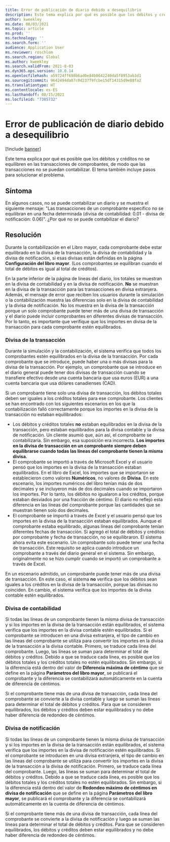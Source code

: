 ```yaml
---
title: Error de publicación de diario debido a desequilibrio
description: Este tema explica por qué es posible que los débitos y créditos no se equilibren en las transacciones de comprobantes, de modo que las transacciones no se puedan contabilizar. El tema también incluye pasos para solucionar el problema.
author: kweekley
ms.date: 08/03/2021
ms.topic: article
ms.prod: ''
ms.technology: ''
ms.search.form: ''
audience: Application User
ms.reviewer: roschlom
ms.search.region: Global
ms.author: kweekley
ms.search.validFrom: 2021-8-03
ms.dyn365.ops.version: 10.0.14
ms.openlocfilehash: a59724ff698b6ad0e84b0642240da5f8953ab3d1
ms.sourcegitcommit: 9642494da87c0d237f9fcbe15df14315d9e88fa2
ms.translationtype: HT
ms.contentlocale: es-ES
ms.lasthandoff: 08/15/2021
ms.locfileid: "7385732"
---
```

# <a name="journal-posting-failure-because-of-imbalance"></a>Error de publicación de diario debido a desequilibrio

[!include [banner](../includes/banner.md)]

Este tema explica por qué es posible que los débitos y créditos no se equilibren en las transacciones de comprobantes, de modo que las transacciones no se puedan contabilizar. El tema también incluye pasos para solucionar el problema.

## <a name="symptom"></a>Síntoma

En algunos casos, no se puede contabilizar un diario y se muestra el siguiente mensaje: "Las transacciones de un comprobante específico no se equilibran en una fecha determinada (divisa de contabilidad: 0.01 - divisa de notificación: 0.06)". ¿Por qué no se puede contabilizar el diario?

## <a name="resolution"></a>Resolución

Durante la contabilización en el Libro mayor, cada comprobante debe estar equilibrado en la divisa de la transacción, la divisa de contabilidad y la divisa de notificación, si esas divisas están definidas en la página **Configuración del libro mayor**. (Los comprobantes se equilibran cuando el total de débitos es igual al total de créditos).

En la parte inferior de la página de líneas del diario, los totales se muestran en la divisa de contabilidad y en la divisa de notificación. **No** se muestran en la divisa de la transacción para las transacciones en divisa extranjera. Además, el mensaje de error que reciben los usuarios durante la simulación o la contabilización muestra las diferencias solo en la divisa de contabilidad y la divisa de notificación. No los muestra en la divisa de la transacción porque un solo comprobante puede tener más de una divisa de transacción y el diario puede incluir comprobantes en diferentes divisas de transacción. Por lo tanto, es importante que verifique que los importes en divisa de la transacción para cada comprobante estén equilibrados.

### <a name="transaction-currency"></a>Divisa de la transacción

Durante la simulación y la contabilización, el sistema verifica que todos los comprobantes estén equilibrados en la divisa de la transacción. Por cada comprobante que se introduce, puede haber una o más divisas para la divisa de la transacción. Por ejemplo, un comprobante que se introduce en el diario general puede tener dos divisas de transacción cuando se transfiere efectivo desde una cuenta bancaria que usa euros (EUR) a una cuenta bancaria que usa dólares canadienses (CAD).

Si un comprobante tiene solo una divisa de transacción, los débitos totales deben ser iguales a los créditos totales para ese comprobante. Los clientes se han encontrado con los siguientes escenarios en los que la contabilización falló correctamente porque los importes en la divisa de la transacción no estaban equilibrados:

- Los débitos y créditos totales **no** estaban equilibrados en la divisa de la transacción, pero estaban equilibrados para la divisa contable y la divisa de notificación. Un cliente asumió que, aún así, el comprobante se contabilizaría. Sin embargo, esa suposición era incorrecta. **Los importes en la divisa de transacción en un comprobante siempre deben equilibrarse cuando todas las líneas del comprobante tienen la misma divisa.**
- El comprobante se importó a través de Microsoft Excel y el usuario pensó que los importes en la divisa de la transacción estaban equilibrados. En el libro de Excel, los importes que se importaron se establecieron como valores **Numéricos**, no valores de **Divisa**. En este escenario, los importes numéricos del libro tenían más de dos decimales y se incluyeron más de dos decimales cuando se importaron los importes. Por lo tanto, los débitos no igualaron a los créditos, porque estaban desviados por una fracción de céntimo. El diario no reflejó esta diferencia en las líneas del comprobante porque las cantidades que se muestran tienen solo dos decimales.
- El comprobante se importó a través de Excel y el usuario pensó que los importes en la divisa de la transacción estaban equilibrados. Aunque el comprobante estaba equilibrado, algunas líneas del comprobante tenían diferentes fechas de transacción. Si agregó el total de débitos y créditos por comprobante y fecha de transacción, no se equilibraron. El sistema ahora evita este escenario. Un comprobante solo puede tener una fecha de transacción. Este requisito se aplica cuando introduce un comprobante a través del diario general en el sistema. Sin embargo, originalmente no se hizo cumplir cuando se importó un comprobante a través de Excel.

En un escenario admitido, un comprobante puede tener más de una divisa de transacción. En este caso, el sistema **no** verifica que los débitos sean iguales a los créditos en la divisa de la transacción, porque las divisas no coinciden. En cambio, el sistema verifica que los importes de la divisa contable estén equilibrados.

### <a name="accounting-currency"></a>Divisa de contabilidad

Si todas las líneas de un comprobante tienen la misma divisa de transacción y si los importes en la divisa de la transacción están equilibrados, el sistema verifica que los importes en la divisa contable estén equilibrados. Si el comprobante se introducen en una divisa extranjera, el tipo de cambio en las líneas del comprobante se utiliza para convertir los importes en la divisa de la transacción a la divisa contable. Primero, se traduce cada línea del comprobante. Luego, las líneas se suman para determinar el total de débitos y créditos. Debido a que se traduce cada línea, es posible que los débitos totales y los créditos totales no estén equilibrados. Sin embargo, si la diferencia está dentro del valor de **Diferencia máxima de céntimo** que se define en la página **Parámetros del libro mayor**, se publicará el comprobante y la diferencia se contabilizará automáticamente en la cuenta de diferencia de céntimos.

Si el comprobante tiene más de una divisa de transacción, cada línea del comprobante se convierte a la divisa contable y luego se suman las líneas para determinar el total de débitos y créditos. Para que se consideren equilibrados, los débitos y créditos deben estar equilibrados y no debe haber diferencia de redondeo de céntimos.

### <a name="reporting-currency"></a>Divisa de notificación

Si todas las líneas de un comprobante tienen la misma divisa de transacción y si los importes en la divisa de la transacción están equilibrados, el sistema verifica que los importes en la divisa de notificación estén equilibrados. Si el comprobante se introducen en una divisa extranjera, el tipo de cambio en las líneas del comprobante se utiliza para convertir los importes en la divisa de la transacción a la divisa de notificación. Primero, se traduce cada línea del comprobante. Luego, las líneas se suman para determinar el total de débitos y créditos. Debido a que se traduce cada línea, es posible que los débitos totales y los créditos totales no estén equilibrados. Sin embargo, si la diferencia está dentro del valor de **Redondeo máximo de céntimos en divisa de notificación** que se define en la página **Parámetros del libro mayor**, se publicará el comprobante y la diferencia se contabilizará automáticamente en la cuenta de diferencia de céntimos.

Si el comprobante tiene más de una divisa de transacción, cada línea del comprobante se convierte a la divisa de notificación y luego se suman las líneas para determinar el total de débitos y créditos. Para que se consideren equilibrados, los débitos y créditos deben estar equilibrados y no debe haber diferencia de redondeo de céntimos.
